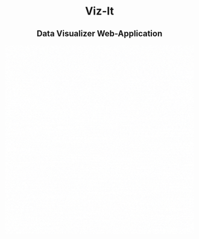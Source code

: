 
<div align="center"><h1>Viz-It</h1></div>
<div align="center"><h2>Data Visualizer Web-Application</h2></div>

<div align="center"><img src="assets/logo.gif"></div>